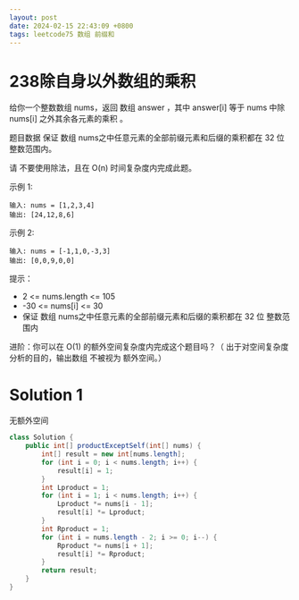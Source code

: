 ```yaml
---
layout: post
date: 2024-02-15 22:43:09 +0800
tags: leetcode75 数组 前缀和
---
```


# 238除自身以外数组的乘积

给你一个整数数组 nums，返回 数组 answer ，其中 answer[i] 等于 nums 中除 nums[i] 之外其余各元素的乘积 。

题目数据 保证 数组 nums之中任意元素的全部前缀元素和后缀的乘积都在  32 位 整数范围内。

请 不要使用除法，且在 O(n) 时间复杂度内完成此题。

示例 1:
```
输入: nums = [1,2,3,4]
输出: [24,12,8,6]
```
示例 2:
```
输入: nums = [-1,1,0,-3,3]
输出: [0,0,9,0,0]
```

提示：
+ 2 <= nums.length <= 105
+ -30 <= nums[i] <= 30
+ 保证 数组 nums之中任意元素的全部前缀元素和后缀的乘积都在  32 位 整数范围内

进阶：你可以在 O(1) 的额外空间复杂度内完成这个题目吗？（ 出于对空间复杂度分析的目的，输出数组 不被视为 额外空间。）

# Solution 1
无额外空间
```java
class Solution {
    public int[] productExceptSelf(int[] nums) {
        int[] result = new int[nums.length];
        for (int i = 0; i < nums.length; i++) {
            result[i] = 1;
        }
        int Lproduct = 1;
        for (int i = 1; i < nums.length; i++) {
            Lproduct *= nums[i - 1];
            result[i] *= Lproduct;
        }
        int Rproduct = 1;
        for (int i = nums.length - 2; i >= 0; i--) {
            Rproduct *= nums[i + 1];
            result[i] *= Rproduct;
        }
        return result;
    }
}
```
